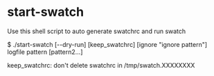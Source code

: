 start-swatch
===================================

Use this shell script to auto generate swatchrc and run swatch

$ ./start-swatch [--dry-run] [keep_swatchrc] [ignore "ignore pattern"] logfile pattern [pattern2...]

keep_swatchrc: don't delete swatchrc in /tmp/swatch.XXXXXXXX
